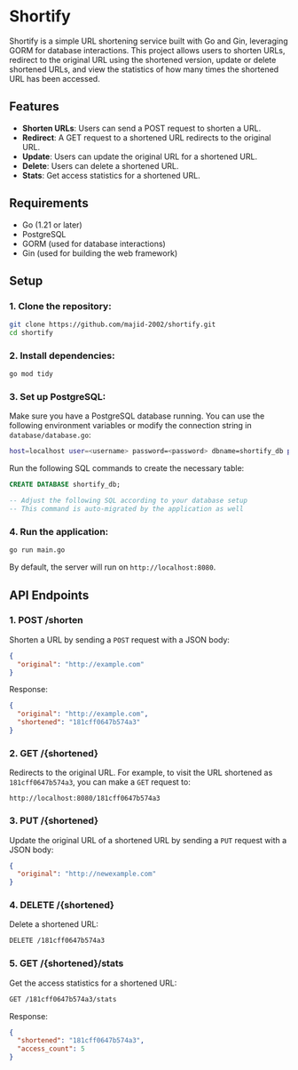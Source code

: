 
# Shortify

Shortify is a simple URL shortening service built with Go and Gin, leveraging GORM for database interactions. This project allows users to shorten URLs, redirect to the original URL using the shortened version, update or delete shortened URLs, and view the statistics of how many times the shortened URL has been accessed.

## Features

- **Shorten URLs**: Users can send a POST request to shorten a URL.
- **Redirect**: A GET request to a shortened URL redirects to the original URL.
- **Update**: Users can update the original URL for a shortened URL.
- **Delete**: Users can delete a shortened URL.
- **Stats**: Get access statistics for a shortened URL.

## Requirements

- Go (1.21 or later)
- PostgreSQL
- GORM (used for database interactions)
- Gin (used for building the web framework)

## Setup

### 1. Clone the repository:

```bash
git clone https://github.com/majid-2002/shortify.git
cd shortify
```

### 2. Install dependencies:

```bash
go mod tidy
```

### 3. Set up PostgreSQL:

Make sure you have a PostgreSQL database running. You can use the following environment variables or modify the connection string in `database/database.go`:

```bash
host=localhost user=<username> password=<password> dbname=shortify_db port=5432 sslmode=disable
```

Run the following SQL commands to create the necessary table:

```sql
CREATE DATABASE shortify_db;

-- Adjust the following SQL according to your database setup
-- This command is auto-migrated by the application as well
```

### 4. Run the application:

```bash
go run main.go
```

By default, the server will run on `http://localhost:8080`.

## API Endpoints

### 1. **POST /shorten**

Shorten a URL by sending a `POST` request with a JSON body:

```json
{
  "original": "http://example.com"
}
```

Response:

```json
{
  "original": "http://example.com",
  "shortened": "181cff0647b574a3"
}
```

### 2. **GET /{shortened}**

Redirects to the original URL. For example, to visit the URL shortened as `181cff0647b574a3`, you can make a `GET` request to:

```
http://localhost:8080/181cff0647b574a3
```

### 3. **PUT /{shortened}**

Update the original URL of a shortened URL by sending a `PUT` request with a JSON body:

```json
{
  "original": "http://newexample.com"
}
```

### 4. **DELETE /{shortened}**

Delete a shortened URL:

```bash
DELETE /181cff0647b574a3
```

### 5. **GET /{shortened}/stats**

Get the access statistics for a shortened URL:

```bash
GET /181cff0647b574a3/stats
```

Response:

```json
{
  "shortened": "181cff0647b574a3",
  "access_count": 5
}
```
